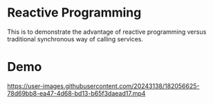 # Reactive Programming

This is to demonstrate the advantage of reactive programming versus traditional synchronous way of calling services.

# Demo

https://user-images.githubusercontent.com/20243138/182056625-78d69bb8-ea47-4d68-bd13-b65f3daead17.mp4
